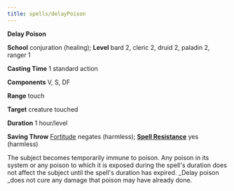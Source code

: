 ```yaml
---
title: spells/delayPoison
---
```

 **Delay Poison**

**School** conjuration (healing); **Level** bard 2, cleric 2, druid 2, paladin 2, ranger 1

**Casting Time** 1 standard action

**Components** V, S, DF

**Range** touch

**Target** creature touched

**Duration** 1 hour/level

**Saving Throw** [Fortitude](../combat.md#_fortitude) negates (harmless); **[Spell Resistance](../glossary.md#_spell-resistance)** yes (harmless)

The subject becomes temporarily immune to poison. Any poison in its system or any poison to which it is exposed during the spell's duration does not affect the subject until the spell's duration has expired. _Delay poison _does not cure any damage that poison may have already done.

